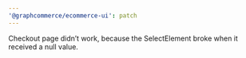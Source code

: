 ```yaml
---
'@graphcommerce/ecommerce-ui': patch
---
```


Checkout page didn’t work, because the SelectElement broke when it received a null value.
